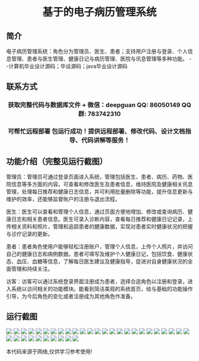 <p><h1 align="center">基于的电子病历管理系统</h1></p>

## 简介
电子病历管理系统：角色分为管理员、医生、患者；支持用户注册与登录、个人信息管理、患者与医生管理、健康日记与病历管理、医院与讯息管理等多种功能。    --计算机毕业设计源码；毕设源码；java毕业设计源码


## 联系方式
<p><h3 align="center">获取完整代码与数据库文件 + 微信：deepguan QQ: 86050149 QQ群: 783742310</h3></p>
<p><h3 align="center">可帮忙远程部署 包运行成功！提供远程部署、修改代码、设计文档指导、代码讲解等服务！</h3></p>

## 功能介绍（完整见运行截图）
管理员：管理员可通过登录页面进入系统，管理包括医生、患者、病历、药物、医院信息等多方面的内容。可查看和修改医生及患者信息，维持医院及健康相关讯息管理，处理每日推荐和健康日志信息，并可利用批量删除等功能，提升信息更新与维护的效率，还能够监督账户的注册与退出流程。

医生：医生可以查看和管理个人信息，通过页面方便地增加、修改或查询病历、健康日志和相关患者信息。医生可录入诊断内容，查看每日推荐和健康日记记录，上传相关资料和照片，管理和追踪患者的健康数据，实现对患者实时健康状况的把握与诊疗记录的更新。

患者：患者角色使用户能够轻松注册账户，管理个人信息，上传个人照片，并访问自己的健康日志和病例数据。患者可填写及维护个人健康日记，包括饮食、健康状态、血压、血糖等信息，了解每日医生建议及健康指导，促进对自身健康状况的全面管理和持续关注。

访客：访客可以通过系统登录界面注册成为患者，选择合适角色以注册和登录，进入系统以访问相关的功能模块。能看到简洁美观的系统首页，给与基础的功能操作引导，为今后角色的变化或者注册成为其他角色作准备。


## 运行截图
![](https://bs-1329754181.cos.ap-shanghai.myqcloud.com/ssm/ElectronicMedicalRecordManagementSystem/img/001.jpg)
![](https://bs-1329754181.cos.ap-shanghai.myqcloud.com/ssm/ElectronicMedicalRecordManagementSystem/img/002.jpg)
![](https://bs-1329754181.cos.ap-shanghai.myqcloud.com/ssm/ElectronicMedicalRecordManagementSystem/img/003.jpg)
![](https://bs-1329754181.cos.ap-shanghai.myqcloud.com/ssm/ElectronicMedicalRecordManagementSystem/img/004.jpg)
![](https://bs-1329754181.cos.ap-shanghai.myqcloud.com/ssm/ElectronicMedicalRecordManagementSystem/img/005.jpg)
![](https://bs-1329754181.cos.ap-shanghai.myqcloud.com/ssm/ElectronicMedicalRecordManagementSystem/img/006.jpg)
![](https://bs-1329754181.cos.ap-shanghai.myqcloud.com/ssm/ElectronicMedicalRecordManagementSystem/img/007.jpg)
![](https://bs-1329754181.cos.ap-shanghai.myqcloud.com/ssm/ElectronicMedicalRecordManagementSystem/img/008.jpg)
![](https://bs-1329754181.cos.ap-shanghai.myqcloud.com/ssm/ElectronicMedicalRecordManagementSystem/img/009.jpg)
![](https://bs-1329754181.cos.ap-shanghai.myqcloud.com/ssm/ElectronicMedicalRecordManagementSystem/img/010.jpg)
![](https://bs-1329754181.cos.ap-shanghai.myqcloud.com/ssm/ElectronicMedicalRecordManagementSystem/img/011.jpg)
![](https://bs-1329754181.cos.ap-shanghai.myqcloud.com/ssm/ElectronicMedicalRecordManagementSystem/img/012.jpg)
![](https://bs-1329754181.cos.ap-shanghai.myqcloud.com/ssm/ElectronicMedicalRecordManagementSystem/img/013.jpg)
![](https://bs-1329754181.cos.ap-shanghai.myqcloud.com/ssm/ElectronicMedicalRecordManagementSystem/img/014.jpg)
![](https://bs-1329754181.cos.ap-shanghai.myqcloud.com/ssm/ElectronicMedicalRecordManagementSystem/img/015.jpg)
![](https://bs-1329754181.cos.ap-shanghai.myqcloud.com/ssm/ElectronicMedicalRecordManagementSystem/img/016.jpg)
![](https://bs-1329754181.cos.ap-shanghai.myqcloud.com/ssm/ElectronicMedicalRecordManagementSystem/img/017.jpg)
![](https://bs-1329754181.cos.ap-shanghai.myqcloud.com/ssm/ElectronicMedicalRecordManagementSystem/img/018.jpg)
![](https://bs-1329754181.cos.ap-shanghai.myqcloud.com/ssm/ElectronicMedicalRecordManagementSystem/img/019.jpg)
![](https://bs-1329754181.cos.ap-shanghai.myqcloud.com/ssm/ElectronicMedicalRecordManagementSystem/img/020.jpg)
![](https://bs-1329754181.cos.ap-shanghai.myqcloud.com/ssm/ElectronicMedicalRecordManagementSystem/img/021.jpg)
![](https://bs-1329754181.cos.ap-shanghai.myqcloud.com/ssm/ElectronicMedicalRecordManagementSystem/img/022.jpg)
![](https://bs-1329754181.cos.ap-shanghai.myqcloud.com/ssm/ElectronicMedicalRecordManagementSystem/img/023.jpg)
![](https://bs-1329754181.cos.ap-shanghai.myqcloud.com/ssm/ElectronicMedicalRecordManagementSystem/img/024.jpg)
![](https://bs-1329754181.cos.ap-shanghai.myqcloud.com/ssm/ElectronicMedicalRecordManagementSystem/img/025.jpg)
![](https://bs-1329754181.cos.ap-shanghai.myqcloud.com/ssm/ElectronicMedicalRecordManagementSystem/img/026.jpg)
![](https://bs-1329754181.cos.ap-shanghai.myqcloud.com/ssm/ElectronicMedicalRecordManagementSystem/img/027.jpg)
![](https://bs-1329754181.cos.ap-shanghai.myqcloud.com/ssm/ElectronicMedicalRecordManagementSystem/img/028.jpg)
![](https://bs-1329754181.cos.ap-shanghai.myqcloud.com/ssm/ElectronicMedicalRecordManagementSystem/img/029.jpg)
![](https://bs-1329754181.cos.ap-shanghai.myqcloud.com/ssm/ElectronicMedicalRecordManagementSystem/img/030.jpg)
![](https://bs-1329754181.cos.ap-shanghai.myqcloud.com/ssm/ElectronicMedicalRecordManagementSystem/img/031.jpg)
![](https://bs-1329754181.cos.ap-shanghai.myqcloud.com/ssm/ElectronicMedicalRecordManagementSystem/img/032.jpg)
![](https://bs-1329754181.cos.ap-shanghai.myqcloud.com/ssm/ElectronicMedicalRecordManagementSystem/img/033.jpg)
![](https://bs-1329754181.cos.ap-shanghai.myqcloud.com/ssm/ElectronicMedicalRecordManagementSystem/img/034.jpg)
![](https://bs-1329754181.cos.ap-shanghai.myqcloud.com/ssm/ElectronicMedicalRecordManagementSystem/img/035.jpg)

<p>本代码来源于网络,仅供学习参考使用!</p>
